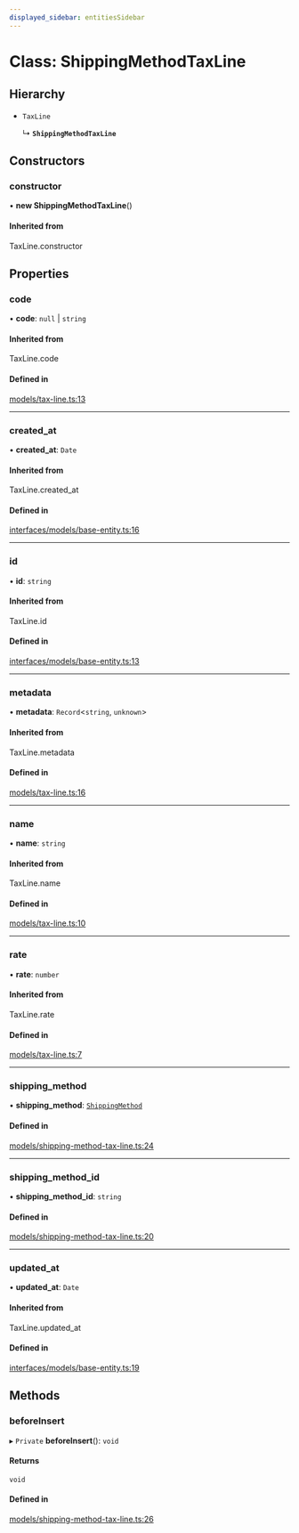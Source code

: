 ```yaml
---
displayed_sidebar: entitiesSidebar
---
```


# Class: ShippingMethodTaxLine

## Hierarchy

- `TaxLine`

  ↳ **`ShippingMethodTaxLine`**

## Constructors

### constructor

• **new ShippingMethodTaxLine**()

#### Inherited from

TaxLine.constructor

## Properties

### code

• **code**: ``null`` \| `string`

#### Inherited from

TaxLine.code

#### Defined in

[models/tax-line.ts:13](https://github.com/fairhopeweb/medusa/blob/c105c046/packages/medusa/src/models/tax-line.ts#L13)

___

### created\_at

• **created\_at**: `Date`

#### Inherited from

TaxLine.created\_at

#### Defined in

[interfaces/models/base-entity.ts:16](https://github.com/fairhopeweb/medusa/blob/c105c046/packages/medusa/src/interfaces/models/base-entity.ts#L16)

___

### id

• **id**: `string`

#### Inherited from

TaxLine.id

#### Defined in

[interfaces/models/base-entity.ts:13](https://github.com/fairhopeweb/medusa/blob/c105c046/packages/medusa/src/interfaces/models/base-entity.ts#L13)

___

### metadata

• **metadata**: `Record`<`string`, `unknown`\>

#### Inherited from

TaxLine.metadata

#### Defined in

[models/tax-line.ts:16](https://github.com/fairhopeweb/medusa/blob/c105c046/packages/medusa/src/models/tax-line.ts#L16)

___

### name

• **name**: `string`

#### Inherited from

TaxLine.name

#### Defined in

[models/tax-line.ts:10](https://github.com/fairhopeweb/medusa/blob/c105c046/packages/medusa/src/models/tax-line.ts#L10)

___

### rate

• **rate**: `number`

#### Inherited from

TaxLine.rate

#### Defined in

[models/tax-line.ts:7](https://github.com/fairhopeweb/medusa/blob/c105c046/packages/medusa/src/models/tax-line.ts#L7)

___

### shipping\_method

• **shipping\_method**: [`ShippingMethod`](ShippingMethod.md)

#### Defined in

[models/shipping-method-tax-line.ts:24](https://github.com/fairhopeweb/medusa/blob/c105c046/packages/medusa/src/models/shipping-method-tax-line.ts#L24)

___

### shipping\_method\_id

• **shipping\_method\_id**: `string`

#### Defined in

[models/shipping-method-tax-line.ts:20](https://github.com/fairhopeweb/medusa/blob/c105c046/packages/medusa/src/models/shipping-method-tax-line.ts#L20)

___

### updated\_at

• **updated\_at**: `Date`

#### Inherited from

TaxLine.updated\_at

#### Defined in

[interfaces/models/base-entity.ts:19](https://github.com/fairhopeweb/medusa/blob/c105c046/packages/medusa/src/interfaces/models/base-entity.ts#L19)

## Methods

### beforeInsert

▸ `Private` **beforeInsert**(): `void`

#### Returns

`void`

#### Defined in

[models/shipping-method-tax-line.ts:26](https://github.com/fairhopeweb/medusa/blob/c105c046/packages/medusa/src/models/shipping-method-tax-line.ts#L26)
